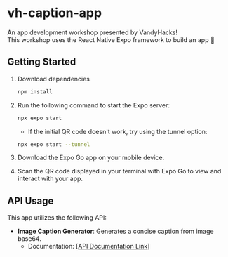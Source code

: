 # vh-caption-app
An app development workshop presented by VandyHacks! 
<br>This workshop uses the React Native Expo framework to build an app 📱

## Getting Started

1. Download dependencies
   ```bash
   npm install
   ```
3. Run the following command to start the Expo server:
   ```bash
   npx expo start
   ```
   - If the initial QR code doesn't work, try using the tunnel option:
   ```bash
   npx expo start --tunnel
   ```

4. Download the Expo Go app on your mobile device.

5. Scan the QR code displayed in your terminal with Expo Go to view and interact with your app.

## API Usage

This app utilizes the following API:

- **Image Caption Generator**: Generates a concise caption from image base64.
  - Documentation: [[API Documentation Link](https://rapidapi.com/fantascatllc/api/image-caption-generator2/playground/apiendpoint_38ec150d-df50-4be5-8ced-4f006c485708)]

